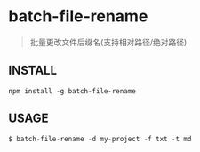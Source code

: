# batch-file-rename

> 批量更改文件后缀名(支持相对路径/绝对路径)

## INSTALL

```shell
npm install -g batch-file-rename
```

## USAGE

```js
$ batch-file-rename -d my-project -f txt -t md
```